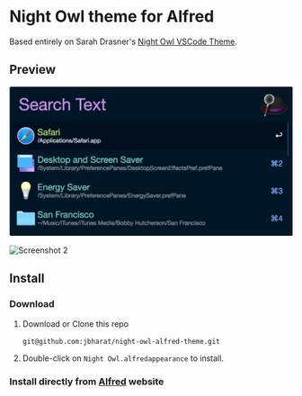 # Night Owl theme for Alfred

Based entirely on Sarah Drasner's [Night Owl VSCode Theme](https://github.com/sdras/night-owl-vscode-theme).

## Preview

![Screenshot 1](img/night-owl-1.png "Night Owl for Alfred")

![Screenshot 2](img/night-owl-2.png "Night Owl for Alfred")

## Install

### Download

1. Download or Clone this repo

   ```shell
   git@github.com:jbharat/night-owl-alfred-theme.git
   ```

2. Double-click on `Night Owl.alfredappearance` to install.

### Install directly from [Alfred](https://www.alfredapp.com/extras/theme/QCvb0CkL1J/) website
